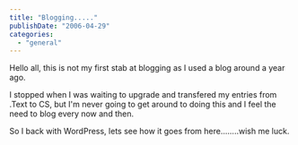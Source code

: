 ```yaml
---
title: "Blogging....."
publishDate: "2006-04-29"
categories: 
  - "general"
---
```


Hello all, this is not my first stab at blogging as I used a blog around a year ago.

I stopped when I was waiting to upgrade and transfered my entries from .Text to CS, but I'm never going to get around to doing this and I feel the need to blog every now and then.

So I back with WordPress, lets see how it goes from here........wish me luck.
